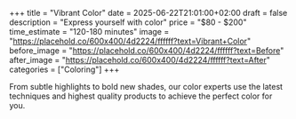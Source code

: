 +++
title = "Vibrant Color"
date = 2025-06-22T21:01:00+02:00
draft = false
description = "Express yourself with color"
price = "$80 - $200"
time_estimate = "120-180 minutes"
image = "https://placehold.co/600x400/4d2224/ffffff?text=Vibrant+Color"
before_image = "https://placehold.co/600x400/4d2224/ffffff?text=Before"
after_image = "https://placehold.co/600x400/4d2224/ffffff?text=After"
categories = ["Coloring"]
+++

From subtle highlights to bold new shades, our color experts use the latest techniques and highest quality products to achieve the perfect color for you.
